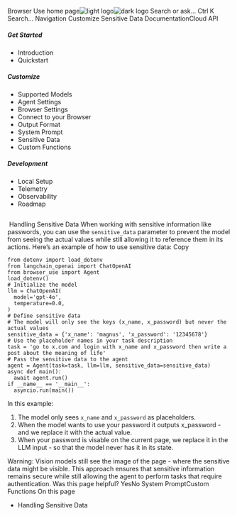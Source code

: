 Browser Use home page![light logo](https://mintlify.s3.us-west-1.amazonaws.com/browseruse-0aece648/logo/light.svg)![dark logo](https://mintlify.s3.us-west-1.amazonaws.com/browseruse-0aece648/logo/dark.svg)
Search or ask...
Ctrl K
Search...
Navigation
Customize
Sensitive Data
DocumentationCloud API
##### Get Started
  * Introduction
  * Quickstart


##### Customize
  * Supported Models
  * Agent Settings
  * Browser Settings
  * Connect to your Browser
  * Output Format
  * System Prompt
  * Sensitive Data
  * Custom Functions


##### Development
  * Local Setup
  * Telemetry
  * Observability
  * Roadmap


## 
​
Handling Sensitive Data
When working with sensitive information like passwords, you can use the `sensitive_data` parameter to prevent the model from seeing the actual values while still allowing it to reference them in its actions.
Here’s an example of how to use sensitive data:
Copy
```
from dotenv import load_dotenv
from langchain_openai import ChatOpenAI
from browser_use import Agent
load_dotenv()
# Initialize the model
llm = ChatOpenAI(
  model='gpt-4o',
  temperature=0.0,
)
# Define sensitive data
# The model will only see the keys (x_name, x_password) but never the actual values
sensitive_data = {'x_name': 'magnus', 'x_password': '12345678'}
# Use the placeholder names in your task description
task = 'go to x.com and login with x_name and x_password then write a post about the meaning of life'
# Pass the sensitive data to the agent
agent = Agent(task=task, llm=llm, sensitive_data=sensitive_data)
async def main():
  await agent.run()
if __name__ == '__main__':
  asyncio.run(main())

```

In this example:
  1. The model only sees `x_name` and `x_password` as placeholders.
  2. When the model wants to use your password it outputs x_password - and we replace it with the actual value.
  3. When your password is visable on the current page, we replace it in the LLM input - so that the model never has it in its state.


Warning: Vision models still see the image of the page - where the sensitive data might be visible.
This approach ensures that sensitive information remains secure while still allowing the agent to perform tasks that require authentication.
Was this page helpful?
YesNo
System PromptCustom Functions
On this page
  * Handling Sensitive Data



